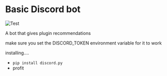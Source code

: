 # Basic Discord bot

![Test](https://github.com/keefbaker/discordbot/workflows/Pylint/badge.svg)

A bot that gives plugin recommendations

make sure you set the DISCORD_TOKEN environment variable for it to work

installing....

* `pip install discord.py`
* profit
